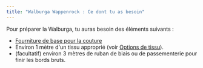 ```yaml
---
title: "Walburga Wappenrock : Ce dont tu as besoin"
---
```


Pour préparer la Walburga, tu auras besoin des éléments suivants :

- [Fourniture de base pour la couture](/docs/sewing/basic-sewing-supplies)
- Environ 1 mètre d'un tissu approprié (voir [Options de tissu](/docs/patterns/walburga/fabric)).
- (facultatif) environ 3 mètres de ruban de biais ou de passementerie pour finir les bords bruts.

